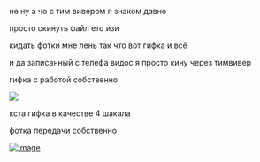 не ну а чо с тим вивером я знаком давно 

просто скинуть файл ето изи
  
  
кидать фотки мне лень так что вот гифка и всё


и да записанный с телефа видос я просто кину через тимвивер 


гифка с работой собственно

![](Screenrecorde412312.gif)


кста гифка в качестве 4 шакала

фотка передачи собственно 


<a href="https://imgbb.com/"><img src="https://i.ibb.co/zscDypP/image.png" alt="image" border="0"></a>


